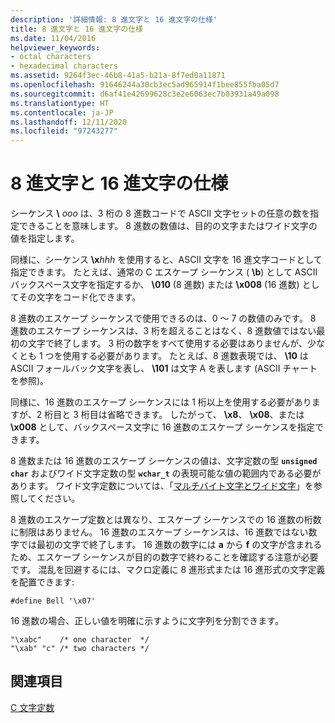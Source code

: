 ```yaml
---
description: '詳細情報: 8 進文字と 16 進文字の仕様'
title: 8 進文字と 16 進文字の仕様
ms.date: 11/04/2016
helpviewer_keywords:
- octal characters
- hexadecimal characters
ms.assetid: 9264f3ec-46b8-41a5-b21a-8f7ed0a11871
ms.openlocfilehash: 91646244a30cb3ec5ad965914f1bee855fba05d7
ms.sourcegitcommit: d6af41e42699628c3e2e6063ec7b03931a49a098
ms.translationtype: HT
ms.contentlocale: ja-JP
ms.lasthandoff: 12/11/2020
ms.locfileid: "97243277"
---
```

# <a name="octal-and-hexadecimal-character-specifications"></a>8 進文字と 16 進文字の仕様

シーケンス **\\** <em>ooo</em> は、3 桁の 8 進数コードで ASCII 文字セットの任意の数を指定できることを意味します。 8 進数の数値は、目的の文字またはワイド文字の値を指定します。

同様に、シーケンス **\x**<em>hhh</em> を使用すると、ASCII 文字を 16 進文字コードとして指定できます。 たとえば、通常の C エスケープ シーケンス ( **\b**) として ASCII バックスペース文字を指定するか、 **\010** (8 進数) または **\x008** (16 進数) としてその文字をコード化できます。

8 進数のエスケープ シーケンスで使用できるのは、0 ～ 7 の数値のみです。 8 進数のエスケープ シーケンスは、3 桁を超えることはなく、8 進数値ではない最初の文字で終了します。 3 桁の数字をすべて使用する必要はありませんが、少なくとも 1 つを使用する必要があります。 たとえば、8 進数表現では、 **\10** は ASCII フォールバック文字を表し、 **\101** は文字 A を表します (ASCII チャートを参照)。

同様に、16 進数のエスケープ シーケンスには 1 桁以上を使用する必要がありますが、2 桁目と 3 桁目は省略できます。 したがって、 **\x8**、 **\x08**、または **\x008** として、バックスペース文字に 16 進数のエスケープ シーケンスを指定できます。

8 進数または 16 進数のエスケープ シーケンスの値は、文字定数の型 **`unsigned char`** およびワイド文字定数の型 **`wchar_t`** の表現可能な値の範囲内である必要があります。 ワイド文字定数については、「[マルチバイト文字とワイド文字](../c-language/multibyte-and-wide-characters.md)」を参照してください。

8 進数のエスケープ定数とは異なり、エスケープ シーケンスでの 16 進数の桁数に制限はありません。 16 進数のエスケープ シーケンスは、16 進数ではない数字では最初の文字で終了します。 16 進数の数字には **a** から **f** の文字が含まれるため、エスケープ シーケンスが目的の数字で終わることを確認する注意が必要です。 混乱を回避するには、マクロ定義に 8 進形式または 16 進形式の文字定義を配置できます:

```
#define Bell '\x07'
```

16 進数の場合、正しい値を明確に示すように文字列を分割できます。

```
"\xabc"    /* one character  */
"\xab" "c" /* two characters */
```

## <a name="see-also"></a>関連項目

[C 文字定数](../c-language/c-character-constants.md)
